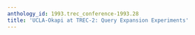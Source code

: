 ```yaml
---
anthology_id: 1993.trec_conference-1993.28
title: 'UCLA-Okapi at TREC-2: Query Expansion Experiments'
---
```

